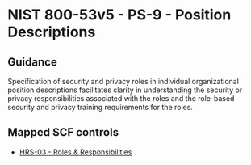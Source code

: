 # NIST 800-53v5 - PS-9 - Position Descriptions
## Guidance
Specification of security and privacy roles in individual organizational position descriptions facilitates clarity in understanding the security or privacy responsibilities associated with the roles and the role-based security and privacy training requirements for the roles.
## Mapped SCF controls
- [HRS-03 - Roles & Responsibilities](../scf/hrs-03-roles&responsibilities.md)